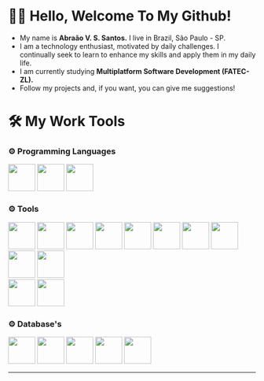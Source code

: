 # 👨‍💻 Hello, Welcome To My Github!
- My name is __Abraão V. S. Santos.__ I live in Brazil, São Paulo - SP.
- I am a technology enthusiast, motivated by daily challenges. I continually seek to learn to enhance my skills and apply them in my daily life.
- I am currently studying __Multiplatform Software Development (FATEC-ZL).__
- Follow my projects and, if you want, you can give me suggestions!
# 🛠 My Work Tools
<h3>⚙️ Programming Languages</h3>
  <div align="start">
          <img width="55" src="https://cdn.jsdelivr.net/gh/devicons/devicon@latest/icons/python/python-original.svg" /> 
          <img width="55" src="https://cdn.jsdelivr.net/gh/devicons/devicon@latest/icons/azuresqldatabase/azuresqldatabase-original.svg" />
          <img width="55" src="https://cdn.jsdelivr.net/gh/devicons/devicon@latest/icons/javascript/javascript-original.svg" />      
  </div>
<h3>⚙️ Tools</h3>
<div align="start">
          <img width="55" src="https://cdn.jsdelivr.net/gh/devicons/devicon@latest/icons/nodejs/nodejs-original-wordmark.svg" />
          <img width="55" src="https://cdn.jsdelivr.net/gh/devicons/devicon@latest/icons/react/react-original-wordmark.svg" />
          <img width="55" src="https://cdn.jsdelivr.net/gh/devicons/devicon@latest/icons/tailwindcss/tailwindcss-original.svg" />
          <img width="55" src="https://cdn.jsdelivr.net/gh/devicons/devicon@latest/icons/anaconda/anaconda-original.svg" />
          <img width="55" src="https://cdn.jsdelivr.net/gh/devicons/devicon@latest/icons/jupyter/jupyter-original-wordmark.svg" />
          <img width="55" src="https://cdn.jsdelivr.net/gh/devicons/devicon@latest/icons/pandas/pandas-original-wordmark.svg" />
          <img width="55" src="https://cdn.jsdelivr.net/gh/devicons/devicon@latest/icons/json/json-original.svg" />
          <img width="55" src="https://cdn.jsdelivr.net/gh/devicons/devicon@latest/icons/flask/flask-original-wordmark.svg" />
          <img width="55" src="https://cdn.jsdelivr.net/gh/devicons/devicon@latest/icons/numpy/numpy-original.svg" /> 
          <img width="55" src="https://cdn.jsdelivr.net/gh/devicons/devicon@latest/icons/matplotlib/matplotlib-original.svg" />   
  <br>
          <img width="55" src="https://cdn.jsdelivr.net/gh/devicons/devicon@latest/icons/amazonwebservices/amazonwebservices-original-wordmark.svg" />
          <img width="55" src="https://cdn.jsdelivr.net/gh/devicons/devicon@latest/icons/azure/azure-original.svg" /> 
          
</div>
<h3>⚙️ Database's</h3>
<div align="start">
          <img width="55" src="https://cdn.jsdelivr.net/gh/devicons/devicon@latest/icons/mysql/mysql-original.svg" />
          <img width="55" src="https://cdn.jsdelivr.net/gh/devicons/devicon@latest/icons/sqlite/sqlite-original-wordmark.svg" />
          <img width="55" src="https://cdn.jsdelivr.net/gh/devicons/devicon@latest/icons/microsoftsqlserver/microsoftsqlserver-original-wordmark.svg" />
          <img width="55" src="https://cdn.jsdelivr.net/gh/devicons/devicon@latest/icons/redis/redis-original-wordmark.svg" />
          <img width="55" src="https://cdn.jsdelivr.net/gh/devicons/devicon@latest/icons/mongodb/mongodb-original-wordmark.svg" />

</div>

---
